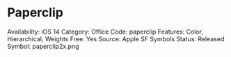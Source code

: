 # Paperclip

Availability: iOS 14
Category: Office
Code: paperclip
Features: Color, Hierarchical, Weights
Free: Yes
Source: Apple SF Symbols
Status: Released
Symbol: paperclip2x.png